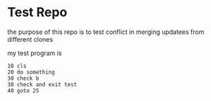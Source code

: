 # Test Repo

the purpose of this repo is to test conflict in merging updatees from different clones

my test program is
```
10 cls
20 do something
30 check b
30 check and exit test
40 goto 25
```
